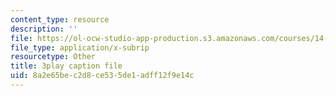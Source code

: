 ```yaml
---
content_type: resource
description: ''
file: https://ol-ocw-studio-app-production.s3.amazonaws.com/courses/14-772-development-economics-macroeconomics-spring-2013/8a2e65bec2d8ce535de1adff12f9e14c_MR_Dwrf9yII.srt
file_type: application/x-subrip
resourcetype: Other
title: 3play caption file
uid: 8a2e65be-c2d8-ce53-5de1-adff12f9e14c
---
```

